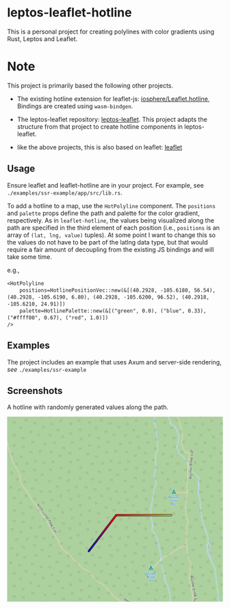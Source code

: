 # leptos-leaflet-hotline
This is a personal project for creating polylines with color gradients using Rust, Leptos and Leaflet.

# Note
This project is primarily based the following other projects. 
- The existing hotline extension for leaflet-js: [iosphere/Leaflet.hotline](https://github.com/iosphere/Leaflet.hotline/blob/master/LICENSE), Bindings are created using `wasm-bindgen`.

- The leptos-leaflet repository: [leptos-leaflet](https://github.com/headless-studio/leptos-leaflet/blob/main/LICENSE).  This project adapts the structure from that project to create hotline components in leptos-leaflet.  

- like the above projects, this is also based on leaflet: [leaflet](https://github.com/Leaflet/Leaflet/tree/6ee30226c8270d8bdaec0a14c4018f244c7f5e59)

## Usage

Ensure leaflet and leaflet-hotline are in your project.  For example, see `./examples/ssr-example/app/src/lib.rs`.

To add a hotline to a map, use the `HotPolyline` component.  The `positions` and `palette` props define the path and palette for the color gradient, respectively. As in `leaflet-hotline`, the values being visualized along the path are specified in the third element of each position (i.e., `positions` is an array of `(lat, lng, value)` tuples).  At some point I want to change this so the values do not have to be part of the latlng data type, but that would require a fair amount of decoupling from the existing JS bindings and will take some time.

e.g., 
```
<HotPolyline
    positions=HotlinePositionVec::new(&[(40.2928, -105.6180, 56.54), (40.2928, -105.6190, 6.80), (40.2928, -105.6200, 96.52), (40.2918, -105.6210, 24.91)])
    palette=HotlinePalette::new(&[("green", 0.0), ("blue", 0.33), ("#ffff00", 0.67), ("red", 1.0)])
/>
```

## Examples

The project includes an example that uses Axum and server-side rendering, *see* `./examples/ssr-example`

## Screenshots

A hotline with randomly generated values along the path.

![example 1](./examples/screenshots/example1.PNG)


